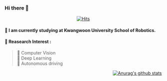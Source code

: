 ### Hi there 👋

<div align=center>

[![Hits](https://hits.seeyoufarm.com/api/count/incr/badge.svg?url=https%3A%2F%2Fgithub.com%2FTaeyoung96&count_bg=%233DC88E&title_bg=%23555555&icon=&icon_color=%23E7E7E7&title=hits&edge_flat=false)](https://hits.seeyoufarm.com)

</div>


#### 🌱 I am currently studying at Kwangwoon University School of Robotics.
#### :orange_book: Reasearch Interest :
> 🔸 Computer Vision  
> 🔸 Deep Learning  
> 🔸 Autonomous driving





<div align=right>
  
[![Anurag's github stats](https://github-readme-stats.vercel.app/api?username=Taeyoung96)](https://github.com/anuraghazra/github-readme-stats)

</div>



<!--
**Taeyoung96/Taeyoung96** is a ✨ _special_ ✨ repository because its `README.md` (this file) appears on your GitHub profile.

Here are some ideas to get you started:

- 🔭 I’m currently working on ...
- 🌱 I’m currently learning ...
- 👯 I’m looking to collaborate on ...
- 🤔 I’m looking for help with ...
- 💬 Ask me about ...
- 📫 How to reach me: ...
- 😄 Pronouns: ...
- ⚡ Fun fact: ...
-->
